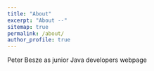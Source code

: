 ```yaml
---
title: "About"
excerpt: "About --"
sitemap: true
permalink: /about/
author_profile: true
---
```

Peter Besze as junior Java developers webpage
